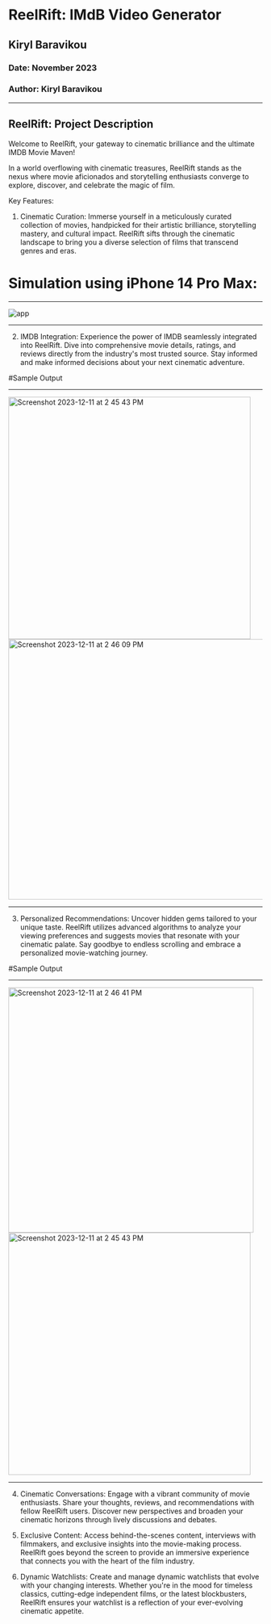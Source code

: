 # ReelRift: IMdB Video Generator
## Kiryl Baravikou
### Date: November 2023
### Author: Kiryl Baravikou

---
ReelRift: Project Description
---


Welcome to ReelRift, your gateway to cinematic brilliance and the ultimate IMDB Movie Maven!

In a world overflowing with cinematic treasures, ReelRift stands as the nexus where movie aficionados and storytelling enthusiasts converge to explore, discover, and celebrate the magic of film.

Key Features:

1. Cinematic Curation: Immerse yourself in a meticulously curated collection of movies, handpicked for their artistic brilliance, storytelling mastery, and cultural impact. ReelRift sifts through the cinematic landscape to bring you a diverse selection of films that transcend genres and eras.

# Simulation using iPhone 14 Pro Max:

_________________

![app](https://github.com/Wondamonstaa/ReelRift/assets/113752537/2ea9ad3a-11b4-4352-a060-e5fab7572047)

_________________

2. IMDB Integration: Experience the power of IMDB seamlessly integrated into ReelRift. Dive into comprehensive movie details, ratings, and reviews directly from the industry's most trusted source. Stay informed and make informed decisions about your next cinematic adventure.

#Sample Output
_________________

<img width="480" alt="Screenshot 2023-12-11 at 2 45 43 PM" src="https://github.com/Wondamonstaa/ReelRift/assets/113752537/9332d85b-bf3d-4a3b-8662-bf9308be2d94">
<img width="516" alt="Screenshot 2023-12-11 at 2 46 09 PM" src="https://github.com/Wondamonstaa/ReelRift/assets/113752537/8eaa4c3a-346e-4a83-887d-6a90b8f1d0ec">

_________________

3. Personalized Recommendations: Uncover hidden gems tailored to your unique taste. ReelRift utilizes advanced algorithms to analyze your viewing preferences and suggests movies that resonate with your cinematic palate. Say goodbye to endless scrolling and embrace a personalized movie-watching journey.

#Sample Output
_________________

<img width="486" alt="Screenshot 2023-12-11 at 2 46 41 PM" src="https://github.com/Wondamonstaa/ReelRift/assets/113752537/88c91acd-719d-4acf-8fb0-5058691e3a20">
<img width="480" alt="Screenshot 2023-12-11 at 2 45 43 PM" src="https://github.com/Wondamonstaa/ReelRift/assets/113752537/9332d85b-bf3d-4a3b-8662-bf9308be2d94">

_________________

4. Cinematic Conversations: Engage with a vibrant community of movie enthusiasts. Share your thoughts, reviews, and recommendations with fellow ReelRift users. Discover new perspectives and broaden your cinematic horizons through lively discussions and debates.

5. Exclusive Content: Access behind-the-scenes content, interviews with filmmakers, and exclusive insights into the movie-making process. ReelRift goes beyond the screen to provide an immersive experience that connects you with the heart of the film industry.

6. Dynamic Watchlists: Create and manage dynamic watchlists that evolve with your changing interests. Whether you're in the mood for timeless classics, cutting-edge independent films, or the latest blockbusters, ReelRift ensures your watchlist is a reflection of your ever-evolving cinematic appetite.
